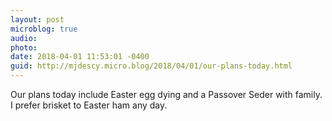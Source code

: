 ```yaml
---
layout: post
microblog: true
audio: 
photo: 
date: 2018-04-01 11:53:01 -0400
guid: http://mjdescy.micro.blog/2018/04/01/our-plans-today.html
---
```

Our plans today include Easter egg dying and a Passover Seder with family. I prefer brisket to Easter ham any day.
